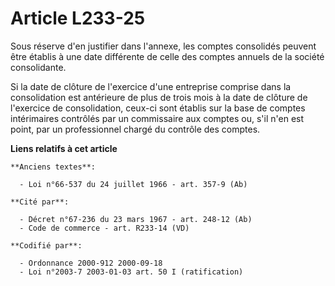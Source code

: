 # Article L233-25

Sous réserve d'en justifier dans l'annexe, les comptes consolidés peuvent être établis à une date différente de celle des
comptes annuels de la société consolidante.

Si la date de clôture de l'exercice d'une entreprise comprise dans la consolidation est antérieure de plus de trois mois à la
date de clôture de l'exercice de consolidation, ceux-ci sont établis sur la base de comptes intérimaires contrôlés par un
commissaire aux comptes ou, s'il n'en est point, par un professionnel chargé du contrôle des comptes.

**Liens relatifs à cet article**

	**Anciens textes**:

	  - Loi n°66-537 du 24 juillet 1966 - art. 357-9 (Ab)

	**Cité par**:

	  - Décret n°67-236 du 23 mars 1967 - art. 248-12 (Ab)
	  - Code de commerce - art. R233-14 (VD)

	**Codifié par**:

	  - Ordonnance 2000-912 2000-09-18
	  - Loi n°2003-7 2003-01-03 art. 50 I (ratification)
